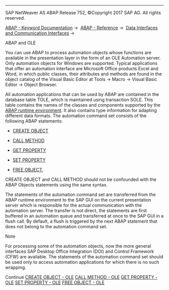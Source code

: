   

* * *

SAP NetWeaver AS ABAP Release 752, ©Copyright 2017 SAP AG. All rights reserved.

[ABAP - Keyword Documentation](https://help.sap.com/doc/abapdocu_752_index_htm/7.52/en-US/abenabap.htm) →  [ABAP - Reference](https://help.sap.com/doc/abapdocu_752_index_htm/7.52/en-US/abenabap_reference.htm) →  [Data Interfaces and Communication Interfaces](https://help.sap.com/doc/abapdocu_752_index_htm/7.52/en-US/abenabap_data_communication.htm) → 

ABAP and OLE

You can use ABAP to process automation objects whose functions are available in the presentation layer in the form of an OLE Automation server. Only automation objects for Windows are supported. Typical applications that offer an automation interface are Microsoft Office products Excel and Word, in which public classes, their attributes and methods are found in the object catalog of the Visual Basic Editor at Tools → Macro → Visual Basic Editor → Object Browser.

All automation applications that can be used by ABAP are contained in the database table TOLE, which is maintained using transaction SOLE. This table contains the names of the classes and components supported by the [ABAP runtime environment](https://help.sap.com/doc/abapdocu_752_index_htm/7.52/en-US/abenabap_runtime_envir_glosry.htm "Glossary Entry"). It also contains type information for adapting different data formats. The automation command set consists of the following ABAP statements:

-   [CREATE OBJECT](https://help.sap.com/doc/abapdocu_752_index_htm/7.52/en-US/abapcreate_object_ole2.htm)

-   [CALL METHOD](https://help.sap.com/doc/abapdocu_752_index_htm/7.52/en-US/abapcall_method_ole2.htm)

-   [GET PROPERTY](https://help.sap.com/doc/abapdocu_752_index_htm/7.52/en-US/abapget_property.htm)

-   [SET PROPERTY](https://help.sap.com/doc/abapdocu_752_index_htm/7.52/en-US/abapset_property.htm)

-   [FREE OBJECT](https://help.sap.com/doc/abapdocu_752_index_htm/7.52/en-US/abapfree_object.htm),

CREATE OBJECT and CALL METHOD should not be confounded with the ABAP Objects statements using the same syntax.

The statements of the automation command set are transferred from the ABAP runtime environment to the SAP GUI on the current presentation server which is responsible for the actual communication with the automation server. The transfer is not direct, the statements are first buffered in an automation queue and transferred at once to the SAP GUI in a flush call. By default, a flush is triggered by the next ABAP statement that does not belong to the automation command set.

Note

For processing some of the automation objects, now the more general interfaces SAP Desktop Office Integration (DOI) and Control Framework (CFW) are available. The statements of the automation command set should be used only to access automation applications for which there is no such wrapping.

Continue
[CREATE OBJECT - OLE](https://help.sap.com/doc/abapdocu_752_index_htm/7.52/en-US/abapcreate_object_ole2.htm)
[CALL METHOD - OLE](https://help.sap.com/doc/abapdocu_752_index_htm/7.52/en-US/abapcall_method_ole2.htm)
[GET PROPERTY - OLE](https://help.sap.com/doc/abapdocu_752_index_htm/7.52/en-US/abapget_property.htm)
[SET PROPERTY - OLE](https://help.sap.com/doc/abapdocu_752_index_htm/7.52/en-US/abapset_property.htm)
[FREE OBJECT - OLE](https://help.sap.com/doc/abapdocu_752_index_htm/7.52/en-US/abapfree_object.htm)